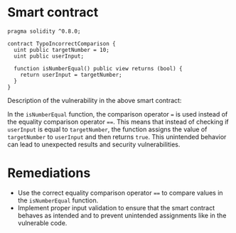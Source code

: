 # Smart contract

```solidity
pragma solidity ^0.8.0;

contract TypoIncorrectComparison {
  uint public targetNumber = 10;
  uint public userInput;

  function isNumberEqual() public view returns (bool) {
    return userInput = targetNumber;
  }
}
```

Description of the vulnerability in the above smart contract:

In the `isNumberEqual` function, the comparison operator `=` is used instead of the equality comparison operator `==`. This means that instead of checking if `userInput` is equal to `targetNumber`, the function assigns the value of `targetNumber` to `userInput` and then returns `true`. This unintended behavior can lead to unexpected results and security vulnerabilities.

# Remediations

- Use the correct equality comparison operator `==` to compare values in the `isNumberEqual` function.
- Implement proper input validation to ensure that the smart contract behaves as intended and to prevent unintended assignments like in the vulnerable code.